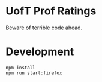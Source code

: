 # UofT Prof Ratings
Beware of terrible code ahead.

# Development
    npm install
    npm run start:firefox
